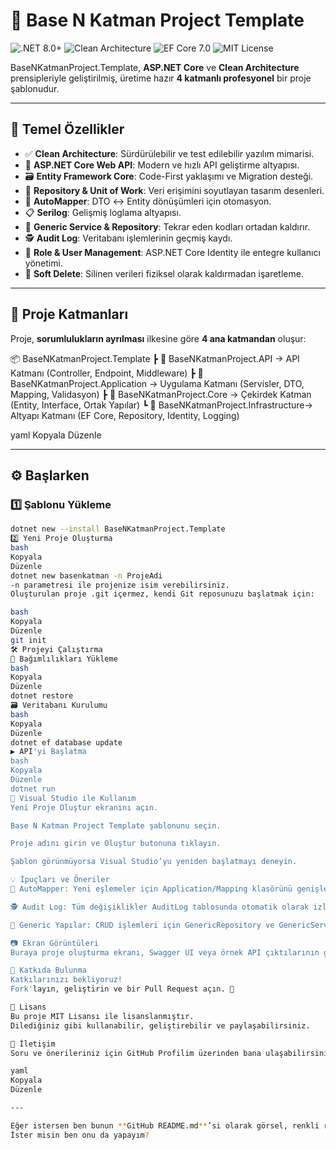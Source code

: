 # 🚀 Base N Katman Project Template

![.NET 8.0+](https://img.shields.io/badge/.NET%208.0%2B-512BD4?style=for-the-badge&logo=dotnet&logoColor=white)
![Clean Architecture](https://img.shields.io/badge/Clean%20Architecture-✔-green?style=for-the-badge)
![EF Core 7.0](https://img.shields.io/badge/EF%20Core-7.0-blue?style=for-the-badge&logo=nuget)
![MIT License](https://img.shields.io/badge/License-MIT-yellow?style=for-the-badge)

BaseNKatmanProject.Template, **ASP.NET Core** ve **Clean Architecture** prensipleriyle geliştirilmiş, üretime hazır **4 katmanlı profesyonel** bir proje şablonudur.

---

## 📌 Temel Özellikler

- ✅ **Clean Architecture**: Sürdürülebilir ve test edilebilir yazılım mimarisi.
- 🚀 **ASP.NET Core Web API**: Modern ve hızlı API geliştirme altyapısı.
- 🗃️ **Entity Framework Core**: Code-First yaklaşımı ve Migration desteği.
- 🧱 **Repository & Unit of Work**: Veri erişimini soyutlayan tasarım desenleri.
- 🔄 **AutoMapper**: DTO ↔ Entity dönüşümleri için otomasyon.
- 📋 **Serilog**: Gelişmiş loglama altyapısı.
- 🧬 **Generic Service & Repository**: Tekrar eden kodları ortadan kaldırır.
- 🕵️ **Audit Log**: Veritabanı işlemlerinin geçmiş kaydı.
- 👥 **Role & User Management**: ASP.NET Core Identity ile entegre kullanıcı yönetimi.
- 🧹 **Soft Delete**: Silinen verileri fiziksel olarak kaldırmadan işaretleme.

---

## 📂 Proje Katmanları

Proje, **sorumlulukların ayrılması** ilkesine göre **4 ana katmandan** oluşur:

📦 BaseNKatmanProject.Template
┣ 📂 BaseNKatmanProject.API → API Katmanı (Controller, Endpoint, Middleware)
┣ 📂 BaseNKatmanProject.Application → Uygulama Katmanı (Servisler, DTO, Mapping, Validasyon)
┣ 📂 BaseNKatmanProject.Core → Çekirdek Katman (Entity, Interface, Ortak Yapılar)
┗ 📂 BaseNKatmanProject.Infrastructure→ Altyapı Katmanı (EF Core, Repository, Identity, Logging)

yaml
Kopyala
Düzenle

---

## ⚙️ Başlarken

### 1️⃣ Şablonu Yükleme

```bash
dotnet new --install BaseNKatmanProject.Template
2️⃣ Yeni Proje Oluşturma
bash
Kopyala
Düzenle
dotnet new basenkatman -n ProjeAdi
-n parametresi ile projenize isim verebilirsiniz.
Oluşturulan proje .git içermez, kendi Git reposunuzu başlatmak için:

bash
Kopyala
Düzenle
git init
🛠️ Projeyi Çalıştırma
🔄 Bağımlılıkları Yükleme
bash
Kopyala
Düzenle
dotnet restore
🗃️ Veritabanı Kurulumu
bash
Kopyala
Düzenle
dotnet ef database update
▶️ API'yi Başlatma
bash
Kopyala
Düzenle
dotnet run
🎯 Visual Studio ile Kullanım
Yeni Proje Oluştur ekranını açın.

Base N Katman Project Template şablonunu seçin.

Proje adını girin ve Oluştur butonuna tıklayın.

Şablon görünmüyorsa Visual Studio’yu yeniden başlatmayı deneyin.

💡 İpuçları ve Öneriler
🔄 AutoMapper: Yeni eşlemeler için Application/Mapping klasörünü genişletin.

🕵️ Audit Log: Tüm değişiklikler AuditLog tablosunda otomatik olarak izlenir.

🧬 Generic Yapılar: CRUD işlemleri için GenericRepository ve GenericService sınıflarını kullanın.

📷 Ekran Görüntüleri
Buraya proje oluşturma ekranı, Swagger UI veya örnek API çıktılarının görsellerini ekleyebilirsiniz.

🤝 Katkıda Bulunma
Katkılarınızı bekliyoruz!
Fork'layın, geliştirin ve bir Pull Request açın. 🎉

📄 Lisans
Bu proje MIT Lisansı ile lisanslanmıştır.
Dilediğiniz gibi kullanabilir, geliştirebilir ve paylaşabilirsiniz.

💬 İletişim
Soru ve önerileriniz için GitHub Profilim üzerinden bana ulaşabilirsiniz.

yaml
Kopyala
Düzenle

---

Eğer istersen ben bunun **GitHub README.md**’si olarak görsel, renkli rozetler ve modern başlık yapısıyla **daha profesyonel** bir versiyonunu da hazırlayabilirim.  
İster misin ben onu da yapayım?
